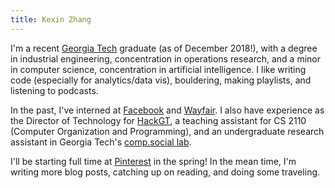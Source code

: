 ```yaml
---
title: Kexin Zhang
---
```


I'm a recent [Georgia Tech](http://www.gatech.edu/) graduate (as of December 2018!), with a degree in industrial engineering, concentration in operations research, and a minor in computer science, concentration in artificial intelligence. I like writing code (especially for analytics/data vis), bouldering, making playlists, and listening to podcasts.

In the past, I've interned at [Facebook](https://www.facebook.com/) and [Wayfair](https://www.wayfair.com/). I also have experience as the Director of Technology for [HackGT](https://hack.gt), a teaching assistant for CS 2110 (Computer Organization and Programming), and an undergraduate research assistant in Georgia Tech's [comp.social lab](http://comp.social.gatech.edu/).

I'll be starting full time at [Pinterest](https://www.pinterest.com/) in the spring! In the mean time, I'm writing more blog posts, catching up on reading, and doing some traveling.